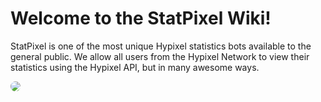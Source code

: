 <style>
    .defone-stats {
        border-radius: 10px;
        max-height: 500px;
    }
</style>

# Welcome to the StatPixel Wiki!
StatPixel is one of the most unique Hypixel statistics bots available to the general public. We allow all users from the Hypixel Network to view their statistics using the Hypixel API, but in many awesome ways.

<img src="/assets/img/pages/home/defone_stats.png" class="defone-stats">
